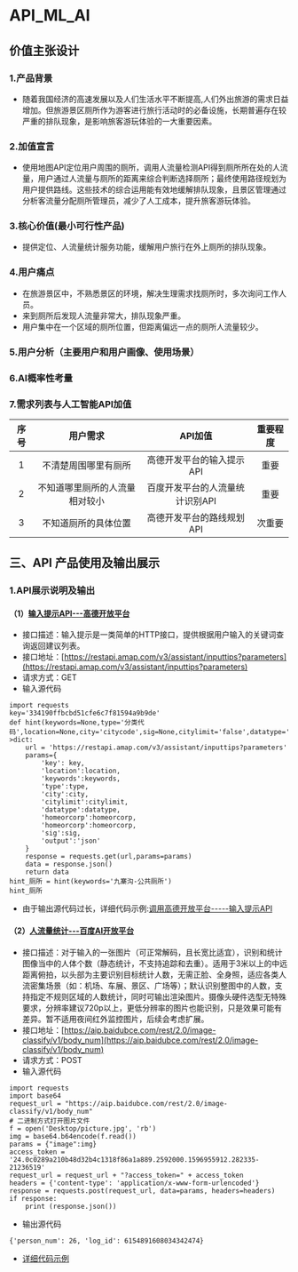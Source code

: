 # API_ML_AI
## 价值主张设计
### 1.产品背景
-  随着我国经济的高速发展以及人们生活水平不断提高,人们外出旅游的需求日益增加。但旅游景区厕所作为游客进行旅行活动时的必备设施，长期普遍存在较严重的排队现象，是影响旅客游玩体验的一大重要因素。
### 2.加值宣言
-  使用地图API定位用户周围的厕所，调用人流量检测API得到厕所所在处的人流量，用户通过人流量与厕所的距离来综合判断选择厕所；最终使用路径规划为用户提供路线。这些技术的综合运用能有效地缓解排队现象，且景区管理通过分析客流量分配厕所管理员，减少了人工成本，提升旅客游玩体验。
### 3.核心价值(最小可行性产品)
- 提供定位、人流量统计服务功能，缓解用户旅行在外上厕所的排队现象。
### 4.用户痛点
- 在旅游景区中，不熟悉景区的环境，解决生理需求找厕所时，多次询问工作人员。
- 来到厕所后发现人流量非常大，排队现象严重。
- 用户集中在一个区域的厕所位置，但距离偏远一点的厕所人流量较少。
### 5.用户分析（主要用户和用户画像、使用场景）
### 6.AI概率性考量
### 7.需求列表与人工智能API加值
| 序号 | 用户需求 | API加值 |重要程度|
|:------:| :------: | :------: | :------: |
| 1 | 不清楚周围哪里有厕所 | 高德开发平台的输入提示API |重要|
| 2 | 不知道哪里厕所的人流量相对较小 | 百度开发平台的人流量统计识别API |重要|
| 3 | 不知道厕所的具体位置  | 高德开发平台的路线规划API |次重要|
## 三、API 产品使用及输出展示
### 1.API展示说明及输出
#### （1）[输入提示API---高德开放平台](https://lbs.amap.com/api/webservice/guide/api/inputtips)
- 接口描述：输入提示是一类简单的HTTP接口，提供根据用户输入的关键词查询返回建议列表。
- 接口地址：[https://restapi.amap.com/v3/assistant/inputtips?parameters](https://restapi.amap.com/v3/assistant/inputtips?parameters)
- 请求方式：GET
- 输入源代码
```
import requests
key='334190ffbcbd51cfe6c7f81594a9b9de'
def hint(keywords=None,type='分类代码',location=None,city='citycode',sig=None,citylimit='false',datatype='all',homeorcorp=None)->dict:
    url = 'https://restapi.amap.com/v3/assistant/inputtips?parameters'
    params={
        'key': key,
        'location':location,
        'keywords':keywords,
        'type':type,
        'city':city,
        'citylimit':citylimit,
        'datatype':datatype,
        'homeorcorp':homeorcorp,
        'homeorcorp':homeorcorp,
        'sig':sig,
        'output':'json'
    }
    response = requests.get(url,params=params)
    data = response.json()
    return data
hint_厕所 = hint(keywords='九寨沟-公共厕所')
hint_厕所
```
- 由于输出源代码过长，详细代码示例:[调用高德开放平台-----输入提示API](https://www.jianshu.com/p/eaf69d91c30f)

#### （2）[人流量统计---百度AI开放平台](https://ai.baidu.com/ai-doc/BODY/7k3cpyy1t)
- 接口描述：对于输入的一张图片（可正常解码，且长宽比适宜），识别和统计图像当中的人体个数（静态统计，不支持追踪和去重）。适用于3米以上的中远距离俯拍，以头部为主要识别目标统计人数，无需正脸、全身照，适应各类人流密集场景（如：机场、车展、景区、广场等）；默认识别整图中的人数，支持指定不规则区域的人数统计，同时可输出渲染图片。摄像头硬件选型无特殊要求，分辨率建议720p以上，更低分辨率的图片也能识别，只是效果可能有差异。暂不适用夜间红外监控图片，后续会考虑扩展。
- 接口地址：[https://aip.baidubce.com/rest/2.0/image-classify/v1/body_num](https://aip.baidubce.com/rest/2.0/image-classify/v1/body_num)
- 请求方式：POST
- 输入源代码
```
import requests
import base64
request_url = "https://aip.baidubce.com/rest/2.0/image-classify/v1/body_num"
# 二进制方式打开图片文件
f = open('Desktop/picture.jpg', 'rb')
img = base64.b64encode(f.read())
params = {"image":img}
access_token = '24.0c0289a210b48d32b4c1318f86a1a889.2592000.1596955912.282335-21236519'
request_url = request_url + "?access_token=" + access_token
headers = {'content-type': 'application/x-www-form-urlencoded'}
response = requests.post(request_url, data=params, headers=headers)
if response:
    print (response.json())
```

- 输出源代码
```
{'person_num': 26, 'log_id': 6154891608034342474}
```
- [详细代码示例]()
